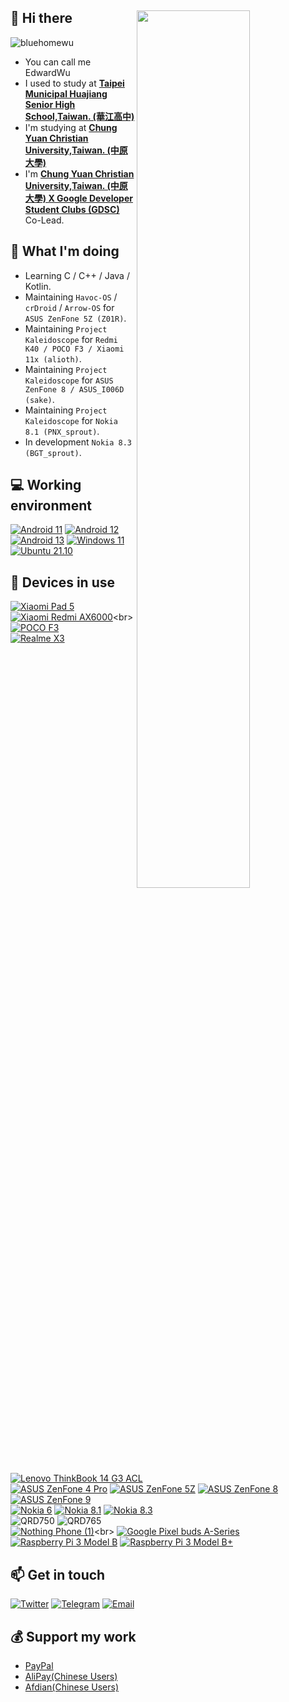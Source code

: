 ## 👋 Hi there <img style="width: 60%;" align="right" src="https://github-profile-summary-cards.vercel.app/api/cards/profile-details?username=bluehomewu&theme=nord_bright" />
<p align="left"> <img src="https://komarev.com/ghpvc/?username=bluehomewu" alt="bluehomewu" /> </p>

 - You can call me EdwardWu
 - I used to study at [**Taipei Municipal Huajiang Senior High School,Taiwan. (華江高中)**](http://www.hcsh.tp.edu.tw/)
 - I'm studying at [**Chung Yuan Christian University,Taiwan. (中原大學)**](https://www1.cycu.edu.tw/)
 - I'm [**Chung Yuan Christian University,Taiwan. (中原大學) X Google Developer Student Clubs (GDSC)**](https://www.instagram.com/gdsc_cycu/) Co-Lead.

## 🤔 What I'm doing
 - Learning C / C++ / Java / Kotlin.
 - Maintaining `Havoc-OS` / `crDroid` / `Arrow-OS` for `ASUS ZenFone 5Z (Z01R)`.
 - Maintaining `Project Kaleidoscope` for `Redmi K40 / POCO F3 / Xiaomi 11x (alioth)`.
 - Maintaining `Project Kaleidoscope` for `ASUS ZenFone 8 / ASUS_I006D (sake)`.
 - Maintaining `Project Kaleidoscope` for `Nokia 8.1 (PNX_sprout)`.
 - In development `Nokia 8.3 (BGT_sprout)`.

## 💻 Working environment
[![Android 11](https://img.shields.io/badge/Android%2011-3ddc84?style=flat-square&logo=android&logoColor=ffffff)](https://www.android.com/android-11/)
[![Android 12](https://img.shields.io/badge/Android%2012-3ddc84?style=flat-square&logo=android&logoColor=ffffff)](https://www.android.com/android-12/)
[![Android 13](https://img.shields.io/badge/Android%2013-3ddc84?style=flat-square&logo=android&logoColor=ffffff)](https://www.android.com/android-13/)
[![Windows 11](https://img.shields.io/badge/Windows%2011-00adef?style=flat-square&logo=windows&logoColor=ffffff)](https://www.microsoft.com/en-us/windows/windows-11)
[![Ubuntu 21.10](https://img.shields.io/badge/Ubuntu%2021%2e10-dd4814?style=flat-square&logo=ubuntu&logoColor=ffffff)](https://releases.ubuntu.com/21.10/)<br>

## 📱 Devices in use
[![Xiaomi Pad 5](https://img.shields.io/badge/Xiaomi%20Pad%205%20-fd4900?style=flat-square&logo=xiaomi&logoColor=ffffff)](https://www.mi.com/tw/xiaomi-pad-5/)
[![Xiaomi Redmi AX6000](https://img.shields.io/badge/Xiaomi%20Redmi%20AX6000-fd4900?style=flat-square&logo=xiaomi&logoColor=ffffff)]([https://www.mi.com/tw/miwifipro/specs/](https://www.mi.com/shop/buy/detail?product_id=15820&cfrom=search))<br>
[![POCO F3](https://img.shields.io/badge/POCO%20F3-ffca14?style=flat-square&logo=POCO&logoColor=ffffff)](https://www.po.co/tw/product/poco-f3/specs)<br>
[![Realme X3](https://img.shields.io/badge/Realme%20X3-ffca14?style=flat-square&logo=Realme&logoColor=ffffff)](https://www.realme.com/tw/realme-x3/specs)<br>
[![Lenovo ThinkBook 14 G3 ACL](https://img.shields.io/badge/Lenovo%20ThinkBook%2014%20G3%20ACL-e60012?style=flat-square&logo=lenovo&logoColor=ffffff)](https://tk.lenovo.com.cn/product/1018106.html)<br>
[![ASUS ZenFone 4 Pro](https://img.shields.io/badge/ASUS%20ZenFone%204%20Pro-1428a0?style=flat-square&logo=ASUS&logoColor=fffff)](https://www.asus.com/hk/Mobile/Phones/All-series/ZenFone-4-Pro-ZS551KL/)
[![ASUS ZenFone 5Z](https://img.shields.io/badge/ASUS%20ZenFone%205Z-1428a0?style=flat-square&logo=ASUS&logoColor=fffff)](https://www.asus.com/tw/Mobile/Phones/ZenFone/ZenFone-5Z-ZS620KL/)
[![ASUS ZenFone 8](https://img.shields.io/badge/ASUS%20ZenFone%208-1428a0?style=flat-square&logo=ASUS&logoColor=fffff)](https://www.asus.com/tw/Mobile/Phones/ZenFone/Zenfone-8/)
[![ASUS ZenFone 9](https://img.shields.io/badge/ASUS%20ZenFone%209-1428a0?style=flat-square&logo=ASUS&logoColor=fffff)](https://www.asus.com/tw/Mobile/Phones/ZenFone/Zenfone-9/)<br>
[![Nokia 6](https://img.shields.io/badge/Nokia%206-a2aaad?style=flat-square&logo=Nokia&logoColor=ffffff)](https://www.nokia.com/phones/en_int/nokia-6-0)
[![Nokia 8.1](https://img.shields.io/badge/Nokia%208.1-a2aaad?style=flat-square&logo=Nokia&logoColor=ffffff)](https://www.nokia.com/phones/en_int/nokia-8-1)
[![Nokia 8.3](https://img.shields.io/badge/Nokia%208.3-a2aaad?style=flat-square&logo=Nokia&logoColor=ffffff)](https://www.nokia.com/phones/en_int/nokia-8-3-5g)<br>
![QRD750](https://img.shields.io/badge/Qualcomm%20QRD750-415fff?style=flat-square&logo=Qualcomm&logoColor=ffffff)
![QRD765](https://img.shields.io/badge/Qualcomm%20QRD765-415fff?style=flat-square&logo=Qualcomm&logoColor=ffffff)<br>
[![Nothing Phone (1)](https://img.shields.io/badge/Nothing%20Phone%20(1)-000000?style=flat-square&logo=Nothing&logoColor=fffff)]([https://www.asus.com/tw/Mobile/Phones/ZenFone/Zenfone-9/](https://tw.nothing.tech/pages/phone-1))<br>
[![Google Pixel buds A-Series](https://img.shields.io/badge/Google%20Pixel%20buds%20A%20Series-4285F4?style=flat-square&logo=Google&logoColor=ffffff)](https://store.google.com/tw/product/pixel_buds_a_series_specs?utm_source=google&utm_medium=cpc&utm_campaign=japac-TW-zh-dr-bkws-all-all-buy-b-dr-1008675&utm_content=text-ad-none-none-DEV_c-CRE_540318594925-ADGP_Hybrid+%7C+BKWS+-+EXA+~+Pixel+Buds+~+%5BM:1%5D+~+TW+~+zh+~+A+Series-KWID_43700066649024984-kwd-1295844324603-userloc_1012817&utm_term=KW_pixel+buds+a+series-ST_pixel+buds+a+series&gclid=Cj0KCQiAieWOBhCYARIsANcOw0z47epLyWamF_lD1jVWisiHKwRH-zMgXOVqTilcL5s1HKVEoTbpbgcaAhudEALw_wcB&gclsrc=aw.ds&hl=zh-TW)<br>
[![Raspberry Pi 3 Model B](https://img.shields.io/badge/Raspberry%20Pi%203%20Model%20B-a22846?style=flat-square&logo=raspberry%20pi&logoColor=ffffff)](https://www.raspberrypi.com/products/raspberry-pi-3-model-b/)
[![Raspberry Pi 3 Model B+](https://img.shields.io/badge/Raspberry%20Pi%203%20Model%20B%2B-a22846?style=flat-square&logo=raspberry%20pi&logoColor=ffffff)](https://www.raspberrypi.com/products/raspberry-pi-3-model-b-plus/)<br>

## 📫 Get in touch
[![Twitter](https://img.shields.io/twitter/follow/EdwardWu0231291?color=1ca0f1&label=%40EdwardWu0231291&logo=twitter&logoColor=white&style=flat-square&labelColor=1ca0f1)](https://twitter.com/EdwardWu0231291)
[![Telegram](https://img.shields.io/badge/%40edwardwu0223-0088cc?style=flat-square&logo=telegram&logoColor=ffffff)](https://t.me/edwardwu0223)
[![Email](https://img.shields.io/badge/bluehome.wu%40gmail%2ecom-c14438?style=flat-square&logo=Gmail&logoColor=white)](mailto:bluehome.wu@gmail.com)

## 💰 Support my work

 - [PayPal](http://paypal.me/edwardwu0223)
 - [AliPay(Chinese Users)](https://i.imgur.com/2DdSAhz.jpg)
 - [Afdian(Chinese Users)](https://afdian.net/a/Edward0223)
